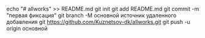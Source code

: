 echo "# allworks" >> README.md 
git init
git add README.md 
git commit -m "первая фиксация"
git branch -M основной
источник удаленного добавления git https://github.com/Kuznetsov-dk/allworks.git 
git push -u origin основной